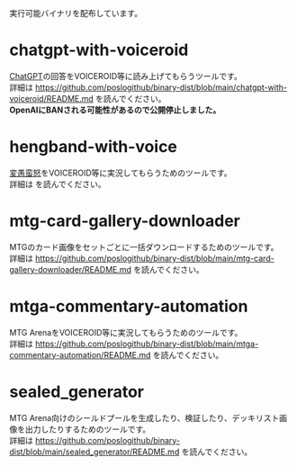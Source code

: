実行可能バイナリを配布しています。

# chatgpt-with-voiceroid

[ChatGPT](https://openai.com/blog/chatgpt/)の回答をVOICEROID等に読み上げてもらうツールです。<br />
詳細は https://github.com/poslogithub/binary-dist/blob/main/chatgpt-with-voiceroid/README.md を読んでください。<br />
**OpenAIにBANされる可能性があるので公開停止しました。**<br />

# hengband-with-voice

[変愚蛮怒](https://hengband.github.io/)をVOICEROID等に実況してもらうためのツールです。<br />
詳細は  を読んでください。<br />

# mtg-card-gallery-downloader

MTGのカード画像をセットごとに一括ダウンロードするためのツールです。<br />
詳細は https://github.com/poslogithub/binary-dist/blob/main/mtg-card-gallery-downloader/README.md を読んでください。<br />

# mtga-commentary-automation

MTG ArenaをVOICEROID等に実況してもらうためのツールです。<br />
詳細は https://github.com/poslogithub/binary-dist/blob/main/mtga-commentary-automation/README.md を読んでください。<br />

# sealed_generator

MTG Arena向けのシールドプールを生成したり、検証したり、デッキリスト画像を出力したりするためのツールです。<br />
詳細は https://github.com/poslogithub/binary-dist/blob/main/sealed_generator/README.md を読んでください。<br />

